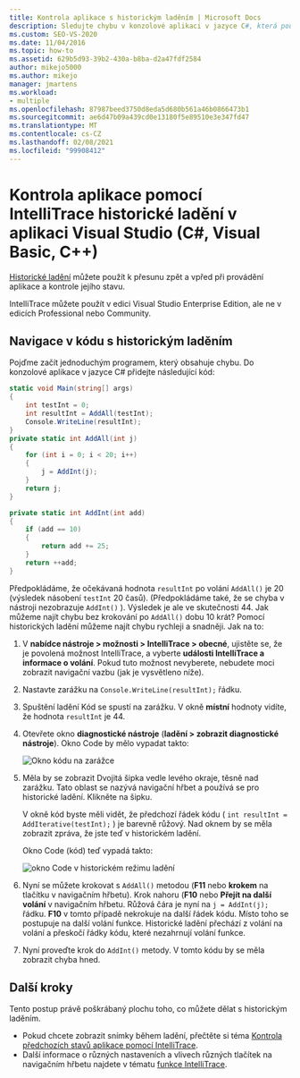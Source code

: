 ```yaml
---
title: Kontrola aplikace s historickým laděním | Microsoft Docs
description: Sledujte chybu v konzolové aplikaci v jazyce C#, která používá historické ladění IntelliTrace.
ms.custom: SEO-VS-2020
ms.date: 11/04/2016
ms.topic: how-to
ms.assetid: 629b5d93-39b2-430a-b8ba-d2a47fdf2584
author: mikejo5000
ms.author: mikejo
manager: jmartens
ms.workload:
- multiple
ms.openlocfilehash: 87987beed3750d8eda5d680b561a46b0866473b1
ms.sourcegitcommit: ae6d47b09a439cd0e13180f5e89510e3e347fd47
ms.translationtype: MT
ms.contentlocale: cs-CZ
ms.lasthandoff: 02/08/2021
ms.locfileid: "99908412"
---
```

# <a name="inspect-your-app-with-intellitrace-historical-debugging-in-visual-studio-c-visual-basic-c"></a>Kontrola aplikace pomocí IntelliTrace historické ladění v aplikaci Visual Studio (C#, Visual Basic, C++)

[Historické ladění](../debugger/historical-debugging.md) můžete použít k přesunu zpět a vpřed při provádění aplikace a kontrole jejího stavu.

IntelliTrace můžete použít v edici Visual Studio Enterprise Edition, ale ne v edicích Professional nebo Community.

## <a name="navigate-your-code-with-historical-debugging"></a>Navigace v kódu s historickým laděním

Pojďme začít jednoduchým programem, který obsahuje chybu. Do konzolové aplikace v jazyce C# přidejte následující kód:

```csharp
static void Main(string[] args)
{
    int testInt = 0;
    int resultInt = AddAll(testInt);
    Console.WriteLine(resultInt);
}
private static int AddAll(int j)
{
    for (int i = 0; i < 20; i++)
    {
        j = AddInt(j);
    }
    return j;
}

private static int AddInt(int add)
{
    if (add == 10)
    {
        return add += 25;
    }
    return ++add;
}
```

Předpokládáme, že očekávaná hodnota `resultInt` po volání `AddAll()` je 20 (výsledek násobení `testInt` 20 časů). (Předpokládáme také, že se chyba v nástroji nezobrazuje `AddInt()` ). Výsledek je ale ve skutečnosti 44. Jak můžeme najít chybu bez krokování po `AddAll()` dobu 10 krát? Pomocí historických ladění můžeme najít chybu rychleji a snadněji. Jak na to:

1. V **nabídce nástroje > možnosti > IntelliTrace > obecné**, ujistěte se, že je povolená možnost IntelliTrace, a vyberte **události IntelliTrace a informace o volání**. Pokud tuto možnost nevyberete, nebudete moci zobrazit navigační vazbu (jak je vysvětleno níže).

2. Nastavte zarážku na `Console.WriteLine(resultInt);` řádku.

3. Spuštění ladění Kód se spustí na zarážku. V okně **místní** hodnoty vidíte, že hodnota `resultInt` je 44.

4. Otevřete okno **diagnostické nástroje** (**ladění > zobrazit diagnostické nástroje**). Okno Code by mělo vypadat takto:

    ![Okno kódu na zarážce](../debugger/media/historicaldebuggingbreakpoint.png "HistoricalDebuggingBreakpoint")

5. Měla by se zobrazit Dvojitá šipka vedle levého okraje, těsně nad zarážku. Tato oblast se nazývá navigační hřbet a používá se pro historické ladění. Klikněte na šipku.

    V okně kód byste měli vidět, že předchozí řádek kódu ( `int resultInt = AddIterative(testInt);` ) je barevně růžový. Nad oknem by se měla zobrazit zpráva, že jste teď v historickém ladění.

    Okno Code (kód) teď vypadá takto:

    ![okno Code v historickém režimu ladění](../debugger/media/historicaldebuggingback.png "HistoricalDebuggingBack")

6. Nyní se můžete krokovat s `AddAll()` metodou (**F11** nebo **krokem** na tlačítku v navigačním hřbetu). Krok nahoru (**F10** nebo **Přejít na další volání** v navigačním hřbetu. Růžová čára je nyní na `j = AddInt(j);` řádku. **F10** v tomto případě nekrokuje na další řádek kódu. Místo toho se postupuje na další volání funkce. Historické ladění přechází z volání na volání a přeskočí řádky kódu, které nezahrnují volání funkce.

7. Nyní proveďte krok do `AddInt()` metody. V tomto kódu by se měla zobrazit chyba hned.

## <a name="next-steps"></a>Další kroky

Tento postup právě poškrábaný plochu toho, co můžete dělat s historickým laděním.

- Pokud chcete zobrazit snímky během ladění, přečtěte si téma [Kontrola předchozích stavů aplikace pomocí IntelliTrace](../debugger/view-historical-application-state.md).
- Další informace o různých nastaveních a vlivech různých tlačítek na navigačním hřbetu najdete v tématu [funkce IntelliTrace](../debugger/intellitrace-features.md).
